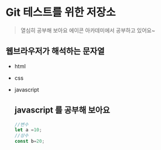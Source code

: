 # Git 테스트를 위한 저장소

>열심히 공부해 보아요
>에이콘 아카데미에서 공부하고 있어요~

## 웹브라우저가 해석하는 문자열
- html
- css
- javascript

  ## javascript 를 공부해 보아요
  ```javascript
  //변수
  let a =10;
  //상수
  const b=20;
  ```
